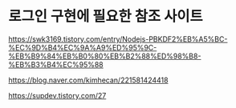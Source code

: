 # 로그인 구현에 필요한 참조 사이트

<https://swk3169.tistory.com/entry/Nodejs-PBKDF2%EB%A5%BC-%EC%9D%B4%EC%9A%A9%ED%95%9C-%EB%B9%84%EB%B0%80%EB%B2%88%ED%98%B8-%EB%B3%B4%EC%95%88>

<https://blog.naver.com/kimhecan/221581424418>

<https://supdev.tistory.com/27>
